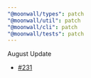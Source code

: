 ```yaml
---
"@moonwall/types": patch
"@moonwall/util": patch
"@moonwall/cli": patch
"@moonwall/tests": patch
---
```


August Update
- [#231](https://github.com/Moonsong-Labs/moonwall/issues/231)